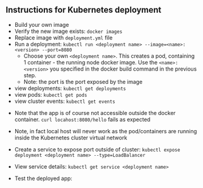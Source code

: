 ## Instructions for Kubernetes deployment

* Build your own image
* Verify the new image exists: `docker images`
* Replace image with `deployment.yml` file
* Run a deployment: `kubectl run <deployment name> --image=<name>:<version> --port=8080`
  * Choose your own `<deployment name>`. This creates a pod, containing 1 container - the running node docker image. Use the `<name>:<version>` you specified in the docker build command in the previous step.
  * Note: the port is the port exposed by the image
* view deployments: `kubectl get deployments`
* view pods: `kubectl get pods`
* view cluster events: `kubectl get events`
<!--  * view config: `kubectl config view` -->
* Note that the app is of course not accessible outside the docker container. `curl locahost:8080/hello` fails as expected
* Note, in fact local host will never work as the pod/containers are running inside the Kubernetes cluster virtual network

* Create a service to expose port outside of cluster: `kubectl expose deployment <deployment name> --type=LoadBalancer`

* View service details: `kubectl get service <deployment name>`

* Test the deployed app:
